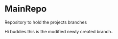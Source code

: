 # MainRepo
Repository to hold the projects branches

Hi buddies this is the modified newly created branch..
